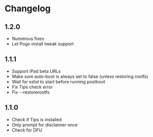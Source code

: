 # Changelog

## 1.2.0

- Numerous fixes
- Let Pogo install tweak support

## 1.1.1

- Support iPad beta URLs
- Make sure auto-boot is always set to false (unless restoring rootfs)
- Wait for sshd to start before running postboot
- Fix Tips check error
- Fix --restorerootfs

## 1.1.0

- Check if Tips is installed
- Only prompt for disclaimer once
- Check for DFU
